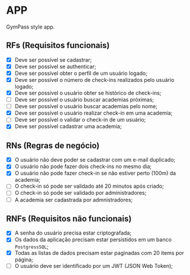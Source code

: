 # APP

GymPass style app.

## RFs (Requisitos funcionais)

- [x] Deve ser possível se cadastrar;
- [x] Deve ser possível se authenticar;
- [x] Deve ser possível obter o perfil de um usuário logado;
- [x] Deve ser possível o número de check-ins realizados pelo usuário logado;
- [x] Deve ser possível o usuário obter se histórico de check-ins;
- [ ] Deve ser possível o usuário buscar academias próximas;
- [ ] Deve ser possível o usuário buscar academias pelo nome;
- [x] Deve ser possível o usuário realizar check-in em uma academia;
- [ ] Deve ser possível o validar o check-in de um usuário;
- [x] Deve ser possível cadastrar uma academia;

## RNs (Regras de negócio)

- [x] O usuário não deve poder se cadastrar com um e-mail duplicado;
- [x] O usuário não pode fazer dois check-ins no mesmo dia;
- [x] O usuário não pode fazer check-in se não estiver perto (100m) da academia;
- [ ] O check-in só pode ser validado até 20 minutos após criado;
- [ ] O check-in só pode ser validado por administradores;
- [ ] A academia ser cadastrada por admnistradores;

## RNFs (Requisitos não funcionais)

- [x] A senha do usuário precisa estar criptografada;
- [x] Os dados da aplicação precisam estar persistidos em um banco `PostgressSQL`;
- [x] Todas as listas de dados precisam estar paginadas com 20 items por página;
- [ ] O usuário deve ser identificado por um JWT (JSON Web Token);
